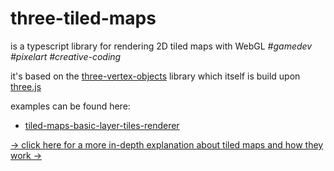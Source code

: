 # three-tiled-maps

is a typescript library for rendering 2D tiled maps with WebGL *\#gamedev* *\#pixelart* *\#creative-coding*

it's based on the [three-vertex-objects](https://github.com/spearwolf/three-vertex-objects/tree/master/three-vertex-objects) library which itself is build upon [three.js](https://threejs.org/)

examples can be found here:
- [tiled-maps-basic-layer-tiles-renderer](https://github.com/spearwolf/three-vertex-objects/blob/master/examples/tiled-maps-basic-layer-tiles-renderer.html)

[&rarr; click here for a more in-depth explanation about tiled maps and how they work &rarr;](https://github.com/spearwolf/three-vertex-objects/tree/master/three-tiled-maps/src/A_GRID_OF_TILES.md)
